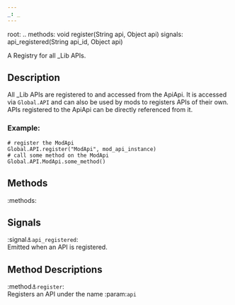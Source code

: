 ```yaml
---
_: _
---
```

root: ..
methods: void register(String api, Object api)
signals: api_registered(String api_id, Object api)

A Registry for all _Lib APIs.

## Description
All _Lib APIs are registered to and accessed from the ApiApi. It is accessed via `Global.API` and can also be used by mods to registers APIs of their own. APIs registered to the ApiApi can be directly referenced from it.

### Example:
```gdscript
# register the ModApi
Global.API.register("ModApi", mod_api_instance)
# call some method on the ModApi
Global.API.ModApi.some_method()
```


## Methods

:methods:

## Signals

:signal:anchor:`api_registered`: <br>
<span class="indent">
Emitted when an API is registered.
</span>

## Method Descriptions

:method:anchor:`register`: <br>
<span class="indent">
Registers an API under the name :param:`api`
</span>

